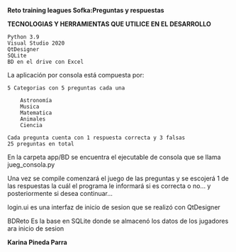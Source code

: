 <b> <strong>Reto training leagues Sofka:Preguntas y respuestas </strong></b>


<b> <strong> TECNOLOGIAS Y HERRAMIENTAS QUE UTILICE EN EL DESARROLLO </strong></b>

    Python 3.9
    Visual Studio 2020
    QtDesigner
    SQLite
    BD en el drive con Excel

La aplicación por consola está compuesta por:

    5 Categorias con 5 preguntas cada una

        Astronomía 
        Musica
        Matematica
        Animales
        Ciencia

    Cada pregunta cuenta con 1 respuesta correcta y 3 falsas
    25 preguntas en total


En la carpeta app/BD se encuentra el ejecutable de consola que se llama jueg_consola.py


Una vez se compile comenzará el juego de las preguntas y se escojerá 1 de las respuestas la cuál el programa le informará si es correcta o no... y posteriormente si desea continuar...


login.ui es una interfaz de inicio de sesion que se realizó con QtDesigner


BDReto Es la base en SQLite donde se almacenó los datos de los jugadores ara inicio de sesion 

<b> <strong> Karina Pineda Parra </b> </strong> 
